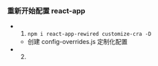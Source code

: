 ### 重新开始配置 react-app

- 1.  `npm i react-app-rewired customize-cra -D`
  - 创建 config-overrides.js 定制化配置
- 2.
